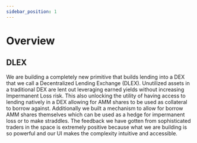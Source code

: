 ```yaml
---
sidebar_position: 1
---
```


# Overview

## DLEX

We are building a completely new primitive that builds lending into a DEX that we call a Decentralized Lending Exchange (DLEX). Unutilized assets in a traditional DEX are lent out leveraging earned yields without increasing Impermanent Loss risk. This also unlocking the utility of having access to lending natively in a DEX allowing for AMM shares to be used as collateral to borrow against. Additionally we built a mechanism to allow for borrow AMM shares themselves which can be used as a hedge for impermanent loss or to make straddles. The feedback we have gotten from sophisticated traders in the space is extremely positive because what we are building is so powerful and our UI makes the complexity intuitive and accessible.
